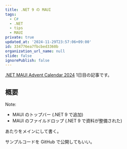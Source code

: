 ```yaml
---
title: .NET 9 の MAUI
tags:
  - C#
  - .NET
  - tips
  - MAUI
private: true
updated_at: '2024-11-29T23:57:06+09:00'
id: 334776ea7fbcbed3360b
organization_url_name: null
slide: false
ignorePublish: false
---
```


[.NET MAUI Advent Calendar 2024](https://qiita.com/advent-calendar/2024/dotnetmaui) 1日目の記事です。

## 概要

Note:
- MAUI のトップバー (.NET 9 で追加)
- MAUI のファイルドロップ (.NET 9 で資料が整備された)

あたりをメインにして書く。

サンプルコードを GitHub で公開してもいい。
